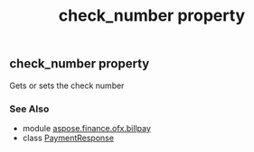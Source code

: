 ﻿---
title: check_number property
second_title: Aspose.Finance for Python via .NET API References
description: 
type: docs
weight: 30
url: /python-net/aspose.finance.ofx.billpay/paymentresponse/check_number/
is_root: false
---

## check_number property


Gets or sets the check number

### See Also
* module [aspose.finance.ofx.billpay](../../)
* class [PaymentResponse](/finance/python-net/aspose.finance.ofx.billpay/paymentresponse)
